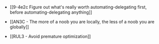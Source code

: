 - [[9-4e2c Figure out what's really worth automating-delegating first, before automating-delegating anything]]

- [[AN3C - The more of a noob you are locally, the less of a noob you are globally]]

- [[RUL3 - Avoid premature optimization]]
